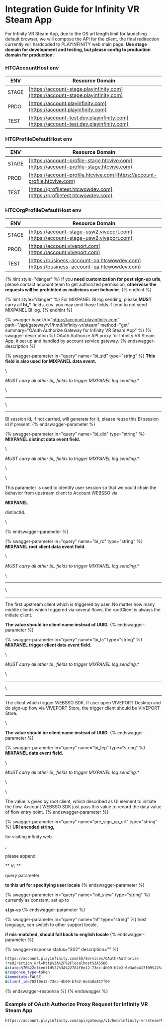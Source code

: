 # Integration Guide for Infinity VR Steam App

For Infinity VR Steam App, due to the OS url length limit for launching default browser, we will compose the API for the client, the final redirection currently will hardcoded to PLAYINFINITY web main page. **Use stage domain for development and testing, but please config to production domain for production:**

### HTCAccountHost env

| ENV   | Resource Domain                                                                         |
| ----- | --------------------------------------------------------------------------------------- |
| STAGE | [​https://account-stage.playinfinity.com](https://account-stage.playinfinity.com)       |
| PRDO  | [​https://account.playinfinity.com​](https://account.playinfinity.com)                  |
| TEST  | [​https://account-test.dev.playinfinity.com](https://account-test.dev.playinfinity.com) |

### HTCProfileDefaultHost env

| ENV   | Resource Domain                                                                        |
| ----- | -------------------------------------------------------------------------------------- |
| STAGE | [https://account-profile-stage.htcvive.com](https://account-profile-stage.htcvive.com) |
| PROD  | [https://account-profile.htcvive.com](https://account-profile.htcvive.com)             |
| TEST  | [https://profiletest.htcwowdev.com](https://profiletest.htcwowdev.com)                 |

### HTCOrgProfileDefaultHost env

| ENV   | Resource Domain                                                                        |
| ----- | -------------------------------------------------------------------------------------- |
| STAGE | [https://account-stage-usw2.viveport.com](https://account-stage-usw2.viveport.com)     |
| PROD  | [https://account.viveport.com](https://account.viveport.com)                           |
| TEST  | [https://business-account-qa.htcwowdev.com](https://business-account-qa.htcwowdev.com) |

{% hint style="danger" %}
If you **need customization for post sign-up urls**, please contact account team to get authorized permission, **otherwise the requests will be prohibited as malicious user behavior**.
{% endhint %}

{% hint style="danger" %}
For MIXPANEL BI log sending, please **MUST** carry all **bi\_\*** fields, o.w. you may omit those fields if tend to not send MIXPANEL BI log.
{% endhint %}

{% swagger baseUrl="https://account.playinfinity.com" path="/api/gateway/v1/hmd/infinity-vr/steam" method="get" summary="OAuth Authorize Gateway for Infinity VR Steam App" %}
{% swagger-description %}
OAuth Authorize API proxy for Infinity VR Steam App, it set up and handled by account service gateway.
{% endswagger-description %}

{% swagger-parameter in="query" name="bi_sid" type="string" %}
**This field is also used for MIXPANEL data event.**

\


**MUST carry all other bi_* fields to trigger MIXPANEL log sending.**

\


****

\


****

BI session id, if not carried, will generate for it, please reuse this BI session id if present. 
{% endswagger-parameter %}

{% swagger-parameter in="query" name="bi_did" type="string" %}
**MIXPANEL distinct data event field.**

\


**MUST carry all other bi_* fields to trigger MIXPANEL log sending.**

\




\


This parameter is used to identify user session so that we could chain the behavior from upstream client to Account WEBSSO via 

**MIXPANEL**

 distinctId.

\



{% endswagger-parameter %}

{% swagger-parameter in="query" name="bi_rc" type="string" %}
**MIXPANEL root client data event field.**

 

\


**MUST carry all other bi_* fields to trigger MIXPANEL log sending.**

\


****

\


****

The first upstream client which is triggered by user. No matter how many middle clients which triggered via several flows, the rootClient is always the initiate client. 

**The value should be client name instead of UUID.**
{% endswagger-parameter %}

{% swagger-parameter in="query" name="bi_tc" type="string" %}
**MIXPANEL trigger client data event field.**

 

\


**MUST carry all other bi_* fields to trigger MIXPANEL log sending.**

\


****

\


****

The client which trigger WEBSSO SDK. If user open VIVEPORT Desktop and do sign-up flow via VIVEPORT Store, the trigger client should be VIVEPORT Store. 

\




**The value should be client name instead of UUID.**
{% endswagger-parameter %}

{% swagger-parameter in="query" name="bi_fep" type="string" %}
**MIXPANEL data event field.**

\


**MUST carry all other bi_* fields to trigger MIXPANEL log sending.**

 

\




\


The value is given by root client, which described as UI element to initiate the flow. Account WEBSSO SDK just pass this value to record the data value of flow entry point.
{% endswagger-parameter %}

{% swagger-parameter in="query" name="pre_sign_up_url" type="string" %}
**URI encoded string,**

 for visiting infinity web

**,**

 please append 

** `hl` **

 query parameter 

**to this url for specifying user locale**
{% endswagger-parameter %}

{% swagger-parameter in="query" name="init_view" type="string" %}
currently as constant, set up to 

**`sign-up`**
{% endswagger-parameter %}

{% swagger-parameter in="query" name="hl" type="string" %}
host language, can switch to other support locale, 

**if mis-matched, should fall back to english locale**
{% endswagger-parameter %}

{% swagger-response status="302" description="" %}
```bash
https://account.playinfinity.com/SS/Services/OAuth/Authorize
?redirection_url=http%3A%2F%2Flocalhost%3A5566
&state=%7B%22clientId%22%3A%22782f0e12-73ec-4b09-b7e2-6e3a0a417f09%22%2C%22redirectionUrl%22%3A%22https%3A%2F%2Fviveport-web-mock-site.com%22%2C%22flow%22%3A%22infinity%22%2C%22initView%22%3A%22sign-up%22%2C%22viewToggles%22%3A%5B%22-sign-in%22%5D%2C%22requireAuthCode%22%3Afalse%2C%22preSignUpUrl%22%3A%22https%3A%2F%2Fid-dev-websso.htcwowdev.com%2F19%2Fdev.html%22%7D
&response_type=token
&immediate=FALSE
&client_id=782f0e12-73ec-4b09-b7e2-6e3a0a417f09
```
{% endswagger-response %}
{% endswagger %}

### Example of OAuth Authorize Proxy Request for Infinity VR Steam App

```bash
https://account.playinfinity.com/api/gateway/v1/hmd/infinity-vr/steam?hl=zh-TW&init_view=sign-up&pre_sign_up_url=https%3A%2F%2Fwww.playinfinity.com%2Fstore%2Fsetup%2Fmyredeem%3Fhl%3Dzh-TW
```
